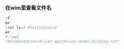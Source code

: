 ### 在wim里查看文件名
```python
:f
or
:set ls=2 #laststatus=2
or 
#:!pwd
"Documentation/driver-api/driver-model/binding.rst"
```
